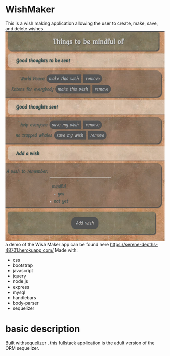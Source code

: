 # WishMaker
This is a wish making application allowing the user to create, make, save, and delete wishes.
![Game Image](https://github.com/MDTrue/SequelizedWishMaker/blob/master/public/assets/images/WishMaker.JPG)
a demo of the Wish Maker app can be found here https://serene-depths-48701.herokuapp.com/
Made with:
 * css
 * bootstrap
 * javascript
 * jquery
 * node.js
 * express
 * mysql
 * handlebars
 * body-parser
 * sequelizer
 
# basic description
Built withsequelizer , this fullstack application is the adult version of the ORM sequelizer.
